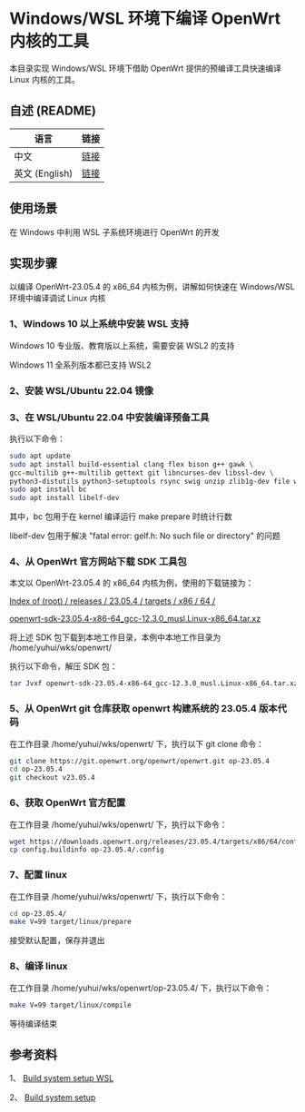 # Windows/WSL 环境下编译 OpenWrt 内核的工具

  本目录实现 Windows/WSL 环境下借助 OpenWrt 提供的预编译工具快速编译 Linux 内核的工具。

## 自述 (README)
| 语言 | 链接 |
|------|------|
| 中文 | [链接](https://github.com/david921518/dev-tools/blob/master/wsl-openwrt-build-kernel/README.md) |
| 英文 (English) | [链接](https://github.com/david921518/dev-tools/blob/master/wsl-openwrt-build-kernel/README.en.md) |

## 使用场景
在 Windows 中利用 WSL 子系统环境进行 OpenWrt 的开发

## 实现步骤

以编译 OpenWrt-23.05.4 的 x86_64 内核为例，讲解如何快速在 Windows/WSL 环境中编译调试 Linux 内核

### 1、Windows 10 以上系统中安装 WSL 支持

Windows 10 专业版、教育版以上系统，需要安装 WSL2 的支持

Windows 11 全系列版本都已支持 WSL2

### 2、安装 WSL/Ubuntu 22.04 镜像


### 3、在 WSL/Ubuntu 22.04 中安装编译预备工具
执行以下命令：

```bash
sudo apt update
sudo apt install build-essential clang flex bison g++ gawk \
gcc-multilib g++-multilib gettext git libncurses-dev libssl-dev \
python3-distutils python3-setuptools rsync swig unzip zlib1g-dev file wget
sudo apt install bc
sudo apt install libelf-dev
```

其中，bc 包用于在 kernel 编译运行 make prepare 时统计行数

libelf-dev 包用于解决 "fatal error: gelf.h: No such file or directory" 的问题

### 4、从 OpenWrt 官方网站下载 SDK 工具包

本文以  OpenWrt-23.05.4 的 x86_64 内核为例，使用的下载链接为：

[Index of (root) / releases / 23.05.4 / targets / x86 / 64 /](https://downloads.openwrt.org/releases/23.05.4/targets/x86/64/)

[openwrt-sdk-23.05.4-x86-64_gcc-12.3.0_musl.Linux-x86_64.tar.xz](https://downloads.openwrt.org/releases/23.05.4/targets/x86/64/openwrt-sdk-23.05.4-x86-64_gcc-12.3.0_musl.Linux-x86_64.tar.xz)

将上述 SDK 包下载到本地工作目录，本例中本地工作目录为 /home/yuhui/wks/openwrt/

执行以下命令，解压 SDK 包：

```bash
tar Jvxf openwrt-sdk-23.05.4-x86-64_gcc-12.3.0_musl.Linux-x86_64.tar.xz
```


### 5、从 OpenWrt git 仓库获取 openwrt 构建系统的 23.05.4 版本代码

在工作目录 /home/yuhui/wks/openwrt/ 下，执行以下 git clone 命令：

```bash
git clone https://git.openwrt.org/openwrt/openwrt.git op-23.05.4
cd op-23.05.4
git checkout v23.05.4
```

### 6、获取 OpenWrt 官方配置

在工作目录 /home/yuhui/wks/openwrt/ 下，执行以下命令：

```bash
wget https://downloads.openwrt.org/releases/23.05.4/targets/x86/64/config.buildinfo
cp config.buildinfo op-23.05.4/.config
```

### 7、配置 linux

在工作目录 /home/yuhui/wks/openwrt/ 下，执行以下命令：

```bash
cd op-23.05.4/
make V=99 target/linux/prepare
```

接受默认配置，保存并退出


### 8、编译 linux

在工作目录 /home/yuhui/wks/openwrt/op-23.05.4/ 下，执行以下命令：

```bash
make V=99 target/linux/compile
```

等待编译结束


## 参考资料

1、 [Build system setup WSL](https://openwrt.org/docs/guide-developer/toolchain/wsl)

2、 [Build system setup](https://openwrt.org/docs/guide-developer/toolchain/install-buildsystem)
